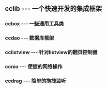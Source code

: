 ## cclib --- 一个快速开发的集成框架

### ccbox --- 一些通用工具类

### ccdao --- 数据库框架

### cclistview --- 针对listview的翻页控制器

### ccnio --- 便捷的网络操作

### ccdrag --- 简单的拖拽监听
